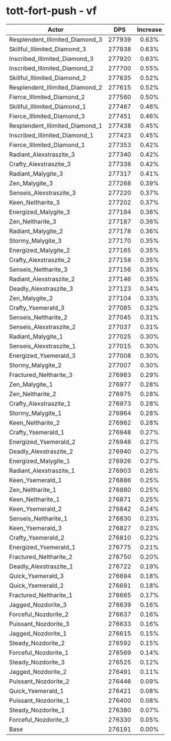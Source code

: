 # tott-fort-push - vf
| Actor | DPS | Increase |
|---|:---:|:---:|
|Resplendent_Illimited_Diamond_3|277939|0.63%|
|Skillful_Illimited_Diamond_3|277938|0.63%|
|Inscribed_Illimited_Diamond_3|277920|0.63%|
|Inscribed_Illimited_Diamond_2|277700|0.55%|
|Skillful_Illimited_Diamond_2|277635|0.52%|
|Resplendent_Illimited_Diamond_2|277615|0.52%|
|Fierce_Illimited_Diamond_2|277560|0.50%|
|Skillful_Illimited_Diamond_1|277467|0.46%|
|Fierce_Illimited_Diamond_3|277451|0.46%|
|Resplendent_Illimited_Diamond_1|277438|0.45%|
|Inscribed_Illimited_Diamond_1|277423|0.45%|
|Fierce_Illimited_Diamond_1|277353|0.42%|
|Radiant_Alexstraszite_3|277340|0.42%|
|Crafty_Alexstraszite_3|277338|0.42%|
|Radiant_Malygite_3|277317|0.41%|
|Zen_Malygite_3|277268|0.39%|
|Senseis_Alexstraszite_3|277220|0.37%|
|Keen_Neltharite_3|277202|0.37%|
|Energized_Malygite_3|277194|0.36%|
|Zen_Neltharite_3|277187|0.36%|
|Radiant_Malygite_2|277178|0.36%|
|Stormy_Malygite_3|277170|0.35%|
|Energized_Malygite_2|277165|0.35%|
|Crafty_Alexstraszite_2|277158|0.35%|
|Senseis_Neltharite_3|277156|0.35%|
|Radiant_Alexstraszite_2|277146|0.35%|
|Deadly_Alexstraszite_3|277123|0.34%|
|Zen_Malygite_2|277104|0.33%|
|Crafty_Ysemerald_3|277085|0.32%|
|Senseis_Neltharite_2|277045|0.31%|
|Senseis_Alexstraszite_2|277037|0.31%|
|Radiant_Malygite_1|277025|0.30%|
|Senseis_Alexstraszite_1|277015|0.30%|
|Energized_Ysemerald_3|277008|0.30%|
|Stormy_Malygite_2|277007|0.30%|
|Fractured_Neltharite_3|276983|0.29%|
|Zen_Malygite_1|276977|0.28%|
|Zen_Neltharite_2|276975|0.28%|
|Crafty_Alexstraszite_1|276973|0.28%|
|Stormy_Malygite_1|276964|0.28%|
|Keen_Neltharite_2|276962|0.28%|
|Crafty_Ysemerald_1|276948|0.27%|
|Energized_Ysemerald_2|276948|0.27%|
|Deadly_Alexstraszite_2|276940|0.27%|
|Energized_Malygite_1|276926|0.27%|
|Radiant_Alexstraszite_1|276903|0.26%|
|Keen_Ysemerald_1|276886|0.25%|
|Zen_Neltharite_1|276880|0.25%|
|Keen_Neltharite_1|276871|0.25%|
|Keen_Ysemerald_2|276842|0.24%|
|Senseis_Neltharite_1|276830|0.23%|
|Keen_Ysemerald_3|276827|0.23%|
|Crafty_Ysemerald_2|276810|0.22%|
|Energized_Ysemerald_1|276775|0.21%|
|Fractured_Neltharite_2|276750|0.20%|
|Deadly_Alexstraszite_1|276722|0.19%|
|Quick_Ysemerald_3|276694|0.18%|
|Quick_Ysemerald_2|276691|0.18%|
|Fractured_Neltharite_1|276665|0.17%|
|Jagged_Nozdorite_3|276639|0.16%|
|Forceful_Nozdorite_2|276637|0.16%|
|Puissant_Nozdorite_3|276633|0.16%|
|Jagged_Nozdorite_1|276615|0.15%|
|Steady_Nozdorite_2|276592|0.15%|
|Forceful_Nozdorite_1|276569|0.14%|
|Steady_Nozdorite_3|276525|0.12%|
|Jagged_Nozdorite_2|276491|0.11%|
|Puissant_Nozdorite_2|276446|0.09%|
|Quick_Ysemerald_1|276421|0.08%|
|Puissant_Nozdorite_1|276400|0.08%|
|Steady_Nozdorite_1|276380|0.07%|
|Forceful_Nozdorite_3|276330|0.05%|
|Base|276191|0.00%|
